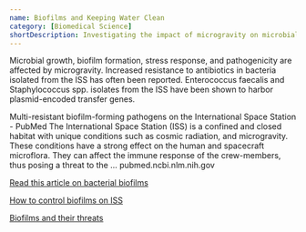 ```yaml
---
name: Biofilms and Keeping Water Clean
category: [Biomedical Science]
shortDescription: Investigating the impact of microgravity on microbial growth, biofilm formation, and pathogenicity in order to develop strategies for keeping water clean in space.
---
```


​Microbial growth, biofilm formation, stress response, and pathogenicity are affected by microgravity. Increased resistance to antibiotics in bacteria isolated from the ISS has often been reported. Enterococcus faecalis and Staphylococcus spp. isolates from the ISS have been shown to harbor plasmid-encoded transfer genes.

Multi-resistant biofilm-forming pathogens on the International Space Station - PubMed
The International Space Station (ISS) is a confined and closed habitat with unique conditions such as cosmic radiation, and microgravity. These conditions have a strong effect on the human and spacecraft microflora. They can affect the immune response of the crew-members, thus posing a threat to the …
pubmed.ncbi.nlm.nih.gov

[Read this article on bacterial biofilms](https://gcc02.safelinks.protection.outlook.com/?url=https%3A%2F%2Fpubmed.ncbi.nlm.nih.gov%2F29751063%2F&data=05%7C01%7Callison.r.westover%40nasa.gov%7Caf1feb916b6548371fbe08db92123c1b%7C7005d45845be48ae8140d43da96dd17b%7C0%7C0%7C638264379240267410%7CUnknown%7CTWFpbGZsb3d8eyJWIjoiMC4wLjAwMDAiLCJQIjoiV2luMzIiLCJBTiI6Ik1haWwiLCJXVCI6Mn0%3D%7C3000%7C%7C%7C&sdata=4zYC7YNojX2FXPNnRIlpnoWJn%2Bz2pGW5UKBoweAA%2BkE%3D&reserved=0)

[How to control biofilms on ISS](https://gcc02.safelinks.protection.outlook.com/?url=https%3A%2F%2Fnews.mit.edu%2F2019%2F3-questions-how-to-control-biofilms-in-space-mit-iss-research-1101&data=05%7C01%7Callison.r.westover%40nasa.gov%7Caf1feb916b6548371fbe08db92123c1b%7C7005d45845be48ae8140d43da96dd17b%7C0%7C0%7C638264379240267410%7CUnknown%7CTWFpbGZsb3d8eyJWIjoiMC4wLjAwMDAiLCJQIjoiV2luMzIiLCJBTiI6Ik1haWwiLCJXVCI6Mn0%3D%7C3000%7C%7C%7C&sdata=dAkOueMwojeup1LTIJNoBEM1Rr%2BIaXygV5e9byyJu1Y%3D&reserved=0)

[Biofilms and their threats](https://dataverse.jpl.nasa.gov/file.xhtml?fileId=75857&version=1.0)
